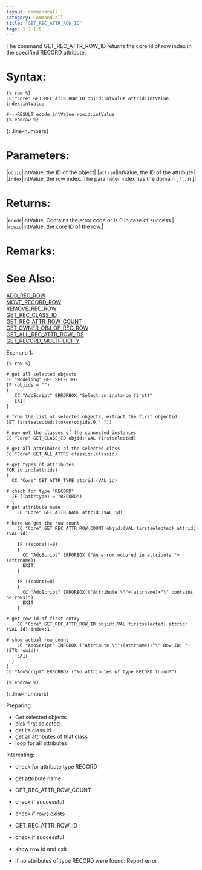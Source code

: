 ```yaml
---
layout: commandcall
category: CommandCall
title: "GET_REC_ATTR_ROW_ID"
tags: 1.3 1.5
---
```


The command GET_REC_ATTR_ROW_ID returns the core id of row index in the specified RECORD attribute.

# Syntax:  

```adoscript
{% raw %}
CC "Core" GET_REC_ATTR_ROW_ID objid:intValue attrid:intValue index:intValue

#-->RESULT ecode:intValue rowid:intValue
{% endraw %}
```
{: .line-numbers}

# Parameters:  

|`objid`|intValue, the ID of the object|
|`attrid`|intValue, the ID of the attribute|
|`index`|intValue, the row index. The parameter index has the domain [ 1 .. n ]|

# Returns:  

|`ecode`|intValue, Contains the error code or is 0 in case of success.|
|`rowid`|intValue, the core ID of the row.|

# Remarks:



# See Also:  

[ADD_REC_ROW](add_rec_row.html "ADD_REC_ROW")  
[MOVE_RECORD_ROW](move_record_row.html "MOVE_RECORD_ROW")  
[REMOVE_REC_ROW](remove_rec_row.html "REMOVE_REC_ROW")  
[GET_REC_CLASS_ID](get_rec_class_id.html "GET_REC_CLASS_ID")  
[GET_REC_ATTR_ROW_COUNT](get_rec_attr_row_count.html "GET_REC_ATTR_ROW_COUNT")  
[GET_OWNER_OBJ_OF_REC_ROW](get_owner_obj_of_rec_row.html "GET_OWNER_OBJ_OF_REC_ROW")  
[GET_ALL_REC_ATTR_ROW_IDS](get_all_rec_attr_row_ids.html "GET_ALL_REC_ATTR_ROW_IDS")  
[GET_RECORD_MULTIPLICITY](get_record_multiplicity.html "GET_RECORD_MULTIPLICITY")  


Example 1:

```adoscript
{% raw %}

# get all selected objects
CC "Modeling" GET_SELECTED
IF (objids = "")
{
   CC "AdoScript" ERRORBOX "Select an instance first!"
   EXIT
}

# from the list of selected objects, extract the first objectid
SET firstselected:(token(objids,0," "))

# now get the classes of the connected instances
CC "Core" GET_CLASS_ID objid:(VAL firstselected)

# get all attributes of the selected class
CC "Core" GET_ALL_ATTRS classid:(classid)

# get types of attributes
FOR id in:(attrids)
{
  CC "Core" GET_ATTR_TYPE attrid:(VAL id)

# check for type "RECORD"
  IF ((attrtype) = "RECORD")
  {
# get attribute name
    CC "Core" GET_ATTR_NAME attrid:(VAL id)

# here we get the row count
    CC "Core" GET_REC_ATTR_ROW_COUNT objid:(VAL firstselected) attrid:(VAL id)

    IF ((ecode)!=0)
    {
      CC "AdoScript" ERRORBOX ("An error occured in attribute "+(attrname))
      EXIT
    }

    IF ((count)=0)
    {
      CC "AdoScript" ERRORBOX ("Attribute \""+(attrname)+"\" contains no rows!")
      EXIT
    }

# get row id of first entry
    CC "Core" GET_REC_ATTR_ROW_ID objid:(VAL firstselected) attrid:(VAL id) index:1

# show actual row count
    CC "AdoScript" INFOBOX ("Attribute \""+(attrname)+"\" Row ID: "+(STR rowid))
    EXIT
  }
}
CC "AdoScript" ERRORBOX ("No attributes of type RECORD found!")

{% endraw %}
```
{: .line-numbers}

Preparing:  
- Get selected objects  
- pick first selected  
- get its class id  
- get all attributes of that class  
- loop for all attributes

Interesting:  
- check for attribute type RECORD  
- get attribute name  
- GET_REC_ATTR_ROW_COUNT  
- check if successful  
- check if rows exists  
- GET_REC_ATTR_ROW_ID  
- check if successful  
- show row id and exit

- if no attributes of type RECORD were found: Report error

